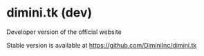 # dimini.tk (dev)
Developer version of the official website

Stable version is available at https://github.com/DiminiInc/dimini.tk

